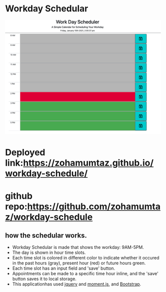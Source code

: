 # Workday Schedular
![Screenshot1](./images/screenshot1.png)

# Deployed link:https://zohamumtaz.github.io/workday-schedule/
# github repo:https://github.com/zohamumtaz/workday-schedule
## how the schedular works.
* Workday Schedular is  made that shows the workday: 9AM-5PM.
* The day is shown in hour time slots.
* Each time slot is colored in different color to indicate whether it occured in the past hours (gray), present hour (red) or future hours green.
* Each time slot has an input field and 'save' button.
* Appointments can be made  to a specific time hour inline, and the 'save' button saves it to local storage.
* This applicationhas used  [jquery](https://jquery.com/) and [moment.js](https://momentjs.com/), and [Bootstrap](https://getbootstrap.com/).
